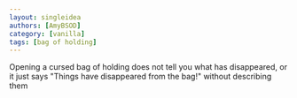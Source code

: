 ```yaml
---
layout: singleidea
authors: [AmyBSOD]
category: [vanilla]
tags: [bag of holding]
---
```

Opening a cursed bag of holding does not tell you what has disappeared, or it just says "Things have disappeared from the bag!" without describing them
